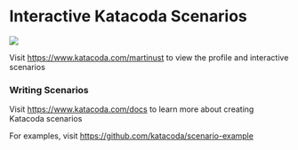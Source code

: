 # Interactive Katacoda Scenarios

[![](http://shields.katacoda.com/katacoda/martinust/count.svg)](https://www.katacoda.com/martinust "Get your profile on Katacoda.com")

Visit https://www.katacoda.com/martinust to view the profile and interactive scenarios

### Writing Scenarios
Visit https://www.katacoda.com/docs to learn more about creating Katacoda scenarios

For examples, visit https://github.com/katacoda/scenario-example

